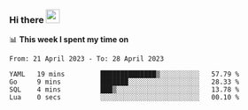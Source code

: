### Hi there <a href="https://www.gautamkrishnar.com/"><img src="https://media.giphy.com/media/hvRJCLFzcasrR4ia7z/giphy.gif" width="25px"></a>

📊 **This week I spent my time on**

<!--START_SECTION:waka-->

```text
From: 21 April 2023 - To: 28 April 2023

YAML   19 mins         ██████████████▒░░░░░░░░░░   57.79 %
Go     9 mins          ███████░░░░░░░░░░░░░░░░░░   28.33 %
SQL    4 mins          ███▒░░░░░░░░░░░░░░░░░░░░░   13.78 %
Lua    0 secs          ░░░░░░░░░░░░░░░░░░░░░░░░░   00.10 %
```

<!--END_SECTION:waka-->
